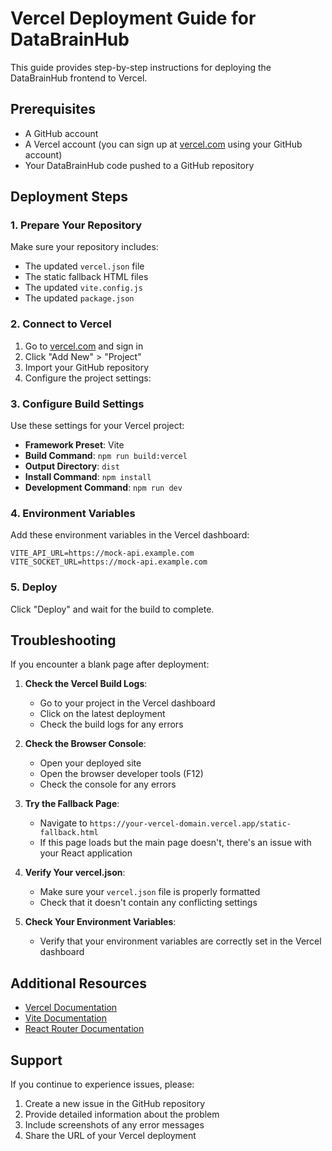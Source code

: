 # Vercel Deployment Guide for DataBrainHub

This guide provides step-by-step instructions for deploying the DataBrainHub frontend to Vercel.

## Prerequisites

- A GitHub account
- A Vercel account (you can sign up at [vercel.com](https://vercel.com) using your GitHub account)
- Your DataBrainHub code pushed to a GitHub repository

## Deployment Steps

### 1. Prepare Your Repository

Make sure your repository includes:
- The updated `vercel.json` file
- The static fallback HTML files
- The updated `vite.config.js`
- The updated `package.json`

### 2. Connect to Vercel

1. Go to [vercel.com](https://vercel.com) and sign in
2. Click "Add New" > "Project"
3. Import your GitHub repository
4. Configure the project settings:

### 3. Configure Build Settings

Use these settings for your Vercel project:

- **Framework Preset**: Vite
- **Build Command**: `npm run build:vercel`
- **Output Directory**: `dist`
- **Install Command**: `npm install`
- **Development Command**: `npm run dev`

### 4. Environment Variables

Add these environment variables in the Vercel dashboard:

```
VITE_API_URL=https://mock-api.example.com
VITE_SOCKET_URL=https://mock-api.example.com
```

### 5. Deploy

Click "Deploy" and wait for the build to complete.

## Troubleshooting

If you encounter a blank page after deployment:

1. **Check the Vercel Build Logs**:
   - Go to your project in the Vercel dashboard
   - Click on the latest deployment
   - Check the build logs for any errors

2. **Check the Browser Console**:
   - Open your deployed site
   - Open the browser developer tools (F12)
   - Check the console for any errors

3. **Try the Fallback Page**:
   - Navigate to `https://your-vercel-domain.vercel.app/static-fallback.html`
   - If this page loads but the main page doesn't, there's an issue with your React application

4. **Verify Your vercel.json**:
   - Make sure your `vercel.json` file is properly formatted
   - Check that it doesn't contain any conflicting settings

5. **Check Your Environment Variables**:
   - Verify that your environment variables are correctly set in the Vercel dashboard

## Additional Resources

- [Vercel Documentation](https://vercel.com/docs)
- [Vite Documentation](https://vitejs.dev/guide/)
- [React Router Documentation](https://reactrouter.com/en/main)

## Support

If you continue to experience issues, please:

1. Create a new issue in the GitHub repository
2. Provide detailed information about the problem
3. Include screenshots of any error messages
4. Share the URL of your Vercel deployment
